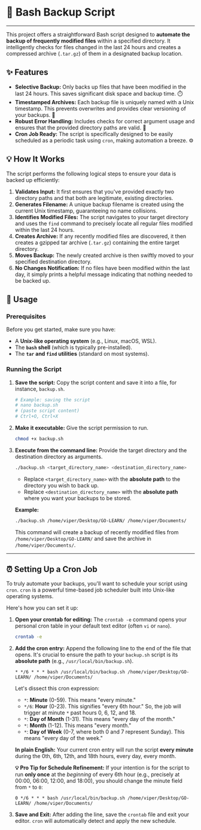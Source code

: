 # 🚀 Bash Backup Script

---

This project offers a straightforward Bash script designed to **automate the backup of frequently modified files** within a specified directory. It intelligently checks for files changed in the last 24 hours and creates a compressed archive (`.tar.gz`) of them in a designated backup location.

## ✨ Features

* **Selective Backup:** Only backs up files that have been modified in the last 24 hours. This saves significant disk space and backup time. ⏱️
* **Timestamped Archives:** Each backup file is uniquely named with a Unix timestamp. This prevents overwrites and provides clear versioning of your backups. 📅
* **Robust Error Handling:** Includes checks for correct argument usage and ensures that the provided directory paths are valid. 🛑
* **Cron Job Ready:** The script is specifically designed to be easily scheduled as a periodic task using `cron`, making automation a breeze. ⚙️

## 💡 How It Works

The script performs the following logical steps to ensure your data is backed up efficiently:

1.  **Validates Input:** It first ensures that you've provided exactly two directory paths and that both are legitimate, existing directories.
2.  **Generates Filename:** A unique backup filename is created using the current Unix timestamp, guaranteeing no name collisions.
3.  **Identifies Modified Files:** The script navigates to your target directory and uses the `find` command to precisely locate all regular files modified within the last 24 hours.
4.  **Creates Archive:** If any recently modified files are discovered, it then creates a gzipped tar archive (`.tar.gz`) containing the entire target directory.
5.  **Moves Backup:** The newly created archive is then swiftly moved to your specified destination directory.
6.  **No Changes Notification:** If no files have been modified within the last day, it simply prints a helpful message indicating that nothing needed to be backed up.

## 🚀 Usage

### Prerequisites

Before you get started, make sure you have:

* A **Unix-like operating system** (e.g., Linux, macOS, WSL).
* The **`bash` shell** (which is typically pre-installed).
* The **`tar` and `find` utilities** (standard on most systems).

### Running the Script

1.  **Save the script:** Copy the script content and save it into a file, for instance, `backup.sh`.
    ```bash
    # Example: saving the script
    # nano backup.sh
    # (paste script content)
    # Ctrl+O, Ctrl+X
    ```
2.  **Make it executable:** Give the script permission to run.
    ```bash
    chmod +x backup.sh
    ```
3.  **Execute from the command line:** Provide the target directory and the destination directory as arguments.

    ```bash
    ./backup.sh <target_directory_name> <destination_directory_name>
    ```

    * Replace `<target_directory_name>` with the **absolute path** to the directory you wish to back up.
    * Replace `<destination_directory_name>` with the **absolute path** where you want your backups to be stored.

    **Example:**

    ```bash
    ./backup.sh /home/viper/Desktop/GO-LEARN/ /home/viper/Documents/
    ```

    This command will create a backup of recently modified files from `/home/viper/Desktop/GO-LEARN/` and save the archive in `/home/viper/Documents/`.

---

## ⏰ Setting Up a Cron Job

To truly automate your backups, you'll want to schedule your script using `cron`. `cron` is a powerful time-based job scheduler built into Unix-like operating systems.

Here's how you can set it up:

1.  **Open your crontab for editing:**
    The `crontab -e` command opens your personal cron table in your default text editor (often `vi` or `nano`).
    ```bash
    crontab -e
    ```

2.  **Add the cron entry:**
    Append the following line to the end of the file that opens. It's crucial to ensure the path to your `backup.sh` script is its **absolute path** (e.g., `/usr/local/bin/backup.sh`).

    ```cron
    * */6 * * * bash /usr/local/bin/backup.sh /home/viper/Desktop/GO-LEARN/ /home/viper/Documents/
    ```

    Let's dissect this cron expression:

    * `*`: **Minute** (0-59). This means "every minute."
    * `*/6`: **Hour** (0-23). This signifies "every 6th hour." So, the job will trigger at minute `*` past hours 0, 6, 12, and 18.
    * `*`: **Day of Month** (1-31). This means "every day of the month."
    * `*`: **Month** (1-12). This means "every month."
    * `*`: **Day of Week** (0-7, where both 0 and 7 represent Sunday). This means "every day of the week."

    **In plain English:** Your current cron entry will run the script **every minute** during the 0th, 6th, 12th, and 18th hours, every day, every month.

    **💡 Pro Tip for Schedule Refinement:**
    If your intention is for the script to run **only once** at the *beginning* of every 6th hour (e.g., precisely at 00:00, 06:00, 12:00, and 18:00), you should change the minute field from `*` to `0`:

    ```cron
    0 */6 * * * bash /usr/local/bin/backup.sh /home/viper/Desktop/GO-LEARN/ /home/viper/Documents/
    ```

3.  **Save and Exit:**
    After adding the line, save the `crontab` file and exit your editor. `cron` will automatically detect and apply the new schedule.
